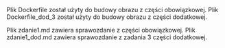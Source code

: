 Plik Dockerfile został użyty do budowy obrazu z części obowiązkowej.
Plik Dockerfile_dod_3 został użyty do budowy obrazu z części dodatkowej.

Plik zdanie1.md zawiera sprawozdanie z części obowiązkowej.
Plik zdanie1_dod.md zawiera sprawozdanie z zadania 3 części dodatkowej.
